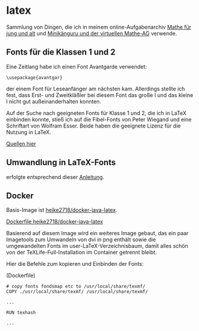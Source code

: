 # latex

Sammlung von Dingen, die ich in meinem online-Aufgabenarchiv [Mathe für jung und alt](https://mathe-jung-alt/mja/) und [Minikänguru und der virtuellen Mathe-AG](https://mathe-jung-alt.de) verwende.

## Fonts für die Klassen 1 und 2

Eine Zeitlang habe ich einen Font Avantgarde verwendet:

```
\usepackage{avantgar}
```

der einem Font für Leseanfänger am nächsten kam. Allerdings stellte ich fest, dass Erst- und Zweitkläßler bei diesem Font das große I und das kleine l nicht gut außeinanderhalten konnten.

Auf der Suche nach geeigneten Fonts für Klasse 1 und 2, die ich in LaTeX einbinden konnte, stieß ich auf die Fibel-Fonts von Peter Wiegand und eine Schriftart von Wolfram Esser. Beide haben die geeignete Lizenz für die Nutzung in LaTeX.

[Quellen hier](https://mathe-jung-alt.de/fonts.html)


## Umwandlung in LaTeX-Fonts

erfolgte entsprechend dieser [Anleitung](http://www.radamir.com/tex/ttf-tex.htm).

## Docker

Basis-Image ist [heike2718/docker-java-latex](https://github.com/heike2718/mathe-jung-alt/tree/develop/backend/docker).

[Dockerfile heike2718/docker-java-latex](https://github.com/heike2718/mathe-jung-alt/blob/develop/backend/docker/docker-java-latex/Dockerfile)

Basierend auf diesem Image wird ein weiteres Image gebaut, das ein paar Imagetools zum Umwandeln von dvi in png enthält sowie die umgewandelten Fonts im  user-LaTeX-Verzeichnisbaum, damit alles schön von der TeXLife-Full-Installation im Container getrennt bleibt.

Hier die Befehle zum kopieren und Einbinden der Fonts:

(Dockerfile)
```
# copy fonts fondsmap etc to /usr/local/share/texmf/
COPY ./usr/local/share/texmf/ /usr/local/share/texmf/

...

RUN texhash

...

```

